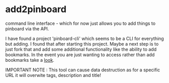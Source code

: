 # add2pinboard
command line interface - which for now just allows you to add things to pinboard via the API.

I have found a project 'pinboard-cli' which seems to be a CLI for everything but adding.
I found that after starting this project. Maybe a next step is to just fork that and add
some additional functionality like the ability to add bookmarks. In the event you are
just wanting to access rather than add bookmarks take a [look](https://github.com/badboy/pinboard-cli).

IMPORTANT NOTE : This tool can cause data destruction as for a specific URL it will overwite tags, description and title!

